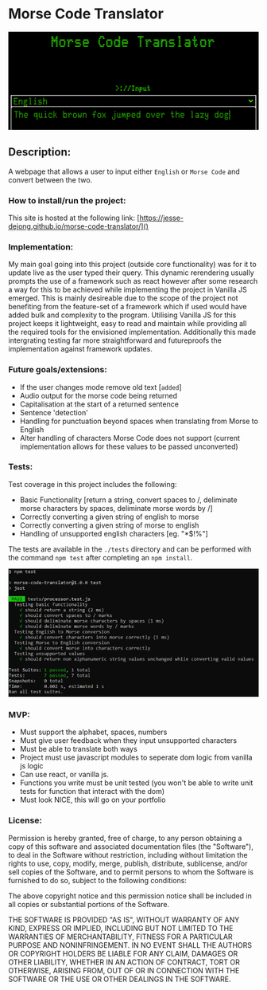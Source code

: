 # Morse Code Translator
![](./mctssHead.png)
## Description:
A webpage that allows a user to input either `English` or `Morse Code` and convert between the two.

### How to install/run the project:
This site is hosted at the following link:
[https://jesse-dejong.github.io/morse-code-translator/]()

### Implementation:
My main goal going into this project (outside core functionality) was for it to update live as the user typed their query. This dynamic rerendering usually prompts the use of a framework such as react however after some research a way for this to be achieved while implementing the project in Vanilla JS emerged. This is mainly desireable due to the scope of the project not benefiting from the feature-set of a framework which if used would have added bulk and complexity to the program. Utilising Vanilla JS for this project keeps it lightweight, easy to read and maintain while providing all the required tools for the envisioned implementation. Additionally this made intergrating testing far more straightforward and futureproofs the implementation against framework updates.

### Future goals/extensions:
- If the user changes mode remove old text [`added`]
- Audio output for the morse code being returned
- Capitalisation at the start of a returned sentence
- Sentence 'detection'
- Handling for punctuation beyond spaces when translating from Morse to English
- Alter handling of characters Morse Code does not support (current implementation allows for these values to be passed unconverted) 

### Tests:
Test coverage in this project includes the following:
- Basic Functionality [return a string, convert spaces to /, deliminate morse characters by spaces, deliminate morse words by /]
- Correctly converting a given string of english to morse
- Correctly converting a given string of morse to english
- Handling of unsupported english characters [eg. "*$!%"]

The tests are available in the `./tests` directory and can be performed with the command `npm test` after completing an `npm install`.

![](./mctssTests.png)

### MVP:
- Must support the alphabet, spaces, numbers
- Must give user feedback when they input unsupported characters
- Must be able to translate both ways
- Project must use javascript modules to seperate dom logic from vanilla js logic
- Can use react, or vanilla js.
- Functions you write must be unit tested (you won't be able to write unit tests for function that interact with the dom)
- Must look NICE, this will go on your portfolio

### License:
Permission is hereby granted, free of charge, to any person obtaining a copy of this software and associated documentation files (the "Software"), to deal in the Software without restriction, including without limitation the rights to use, copy, modify, merge, publish, distribute, sublicense, and/or sell copies of the Software, and to permit persons to whom the Software is furnished to do so, subject to the following conditions:

The above copyright notice and this permission notice shall be included in all copies or substantial portions of the Software.

THE SOFTWARE IS PROVIDED "AS IS", WITHOUT WARRANTY OF ANY KIND, EXPRESS OR IMPLIED, INCLUDING BUT NOT LIMITED TO THE WARRANTIES OF MERCHANTABILITY, FITNESS FOR A PARTICULAR PURPOSE AND NONINFRINGEMENT. IN NO EVENT SHALL THE AUTHORS OR COPYRIGHT HOLDERS BE LIABLE FOR ANY CLAIM, DAMAGES OR OTHER LIABILITY, WHETHER IN AN ACTION OF CONTRACT, TORT OR OTHERWISE, ARISING FROM, OUT OF OR IN CONNECTION WITH THE SOFTWARE OR THE USE OR OTHER DEALINGS IN THE SOFTWARE.